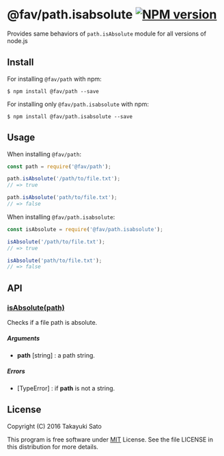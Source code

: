@fav/path.isabsolute [![NPM version][npm-image]][npm-url]
====================

Provides same behaviors of `path.isAbsolute` module for all versions of node.js

Install
-------

For installing `@fav/path` with npm:

```
$ npm install @fav/path --save
```

For installing only `@fav/path.isabsolute` with npm:

```
$ npm install @fav/path.isabsolute --save
```

Usage
-----

When installing `@fav/path`:

```js
const path = require('@fav/path');

path.isAbsolute('/path/to/file.txt');
// => true

path.isAbsolute('path/to/file.txt');
// => false
```

When installing `@fav/path.isabsolute`:

```js
const isAbsolute = require('@fav/path.isabsolute');

isAbsolute('/path/to/file.txt');
// => true

isAbsolute('path/to/file.txt');
// => false
```

API
---

### <u>isAbsolute(path)</u>

Checks if a file path is absolute.

##### Arguments

* **path** [string] : a path string.

##### Errors

* [TypeError] : if **path** is not a string.

License
-------

Copyright (C) 2016 Takayuki Sato

This program is free software under [MIT][mit-url] License.
See the file LICENSE in this distribution for more details.

[npm-image]: http://img.shields.io/badge/npm-v0.7.0-blue.svg
[npm-url]: https://www.npmjs.org/package/@fav/path/
[mit-url]: https://opensource.org/licenses/MIT

